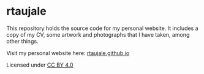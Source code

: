 # rtaujale

This repository holds the source code for my personal website. It includes a copy of my CV, some artwork and photographs that I have taken, among other things.

Visit my personal website here: [rtaujale.github.io](rtaujale.github.io)

Licensed under [CC BY 4.0](https://creativecommons.org/licenses/by/4.0/)
